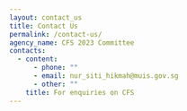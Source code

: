 ```yaml
---
layout: contact_us
title: Contact Us
permalink: /contact-us/
agency_name: CFS 2023 Committee
contacts:
  - content:
      - phone: ""
      - email: nur_siti_hikmah@muis.gov.sg
      - other: ""
    title: For enquiries on CFS
---
```

